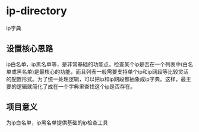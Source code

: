 # ip-directory
ip字典

## 设置核心思路
ip白名单，ip黑名单等，是非常基础的功能点。检查某个ip是否在一个列表中(白名单或黑名单)是最核心的功能，而且列表一般需要支持单个ip和ip网段等比较灵活的配置形式。为了统一处理逻辑，可以把ip和ip网段都抽象成ip字典。这样，最主要的逻辑就简化了成在一个字典里查找这个ip是否存在。

## 项目意义
为ip白名单，ip黑名单提供基础的ip检查工具
